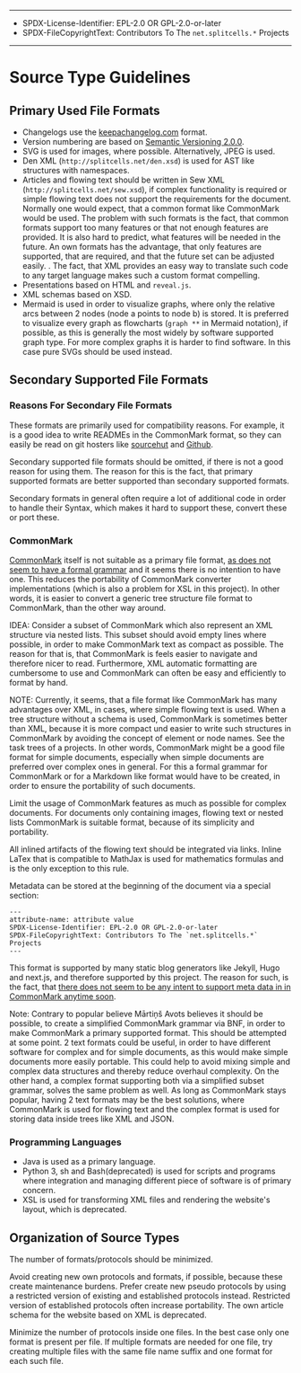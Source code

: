 ----
* SPDX-License-Identifier: EPL-2.0 OR GPL-2.0-or-later
* SPDX-FileCopyrightText: Contributors To The `net.splitcells.*` Projects
----
# Source Type Guidelines
## Primary Used File Formats
* Changelogs use the [keepachangelog.com](https://keepachangelog.com/en/1.0.0/)
  format.
* Version numbering are based on [Semantic Versioning 2.0.0](https://semver.org/spec/v2.0.0.html).
* SVG is used for images, where possible. Alternatively, JPEG is used.
* Den XML (`http://splitcells.net/den.xsd`) is used for AST like structures with namespaces.
* Articles and flowing text should be written in Sew XML (`http://splitcells.net/sew.xsd`),
  if complex functionality is required or simple flowing text does not support the requirements for the document.
  Normally one would expect, that a common format like CommonMark
  would be used.
  The problem with such formats is the fact, that common formats support too
  many features or that not enough features are provided.
  It is also hard to predict, what features will be needed in the future.
  An own formats has the advantage, that only features are supported,
  that are required, and that the future set can be adjusted easily. .
  The fact, that XML provides an easy way to translate such code to any target
  language makes such a custom format compelling.
* Presentations based on HTML and `reveal.js`.
* XML schemas based on XSD.
* Mermaid is used in order to visualize graphs,
  where only the relative arcs between 2 nodes (node a points to node b) is stored.
  It is preferred to visualize every graph as flowcharts (`graph **` in Mermaid notation),
  if possible,
  as this is generally the most widely by software supported graph type.
  For more complex graphs it is harder to find software.
  In this case pure SVGs should be used instead.
## Secondary Supported File Formats
### Reasons For Secondary File Formats
These formats are primarily used for compatibility reasons.
For example, it is a good idea to write READMEs in the CommonMark format,
so they can easily be read on git hosters like [sourcehut](https://sourcehut.org/)
and [Github](https://github.com/).

Secondary supported file formats should be omitted,
if there is not a good reason for using them.
The reason for this is the fact,
that primary supported formats are better supported than secondary supported
formats.

Secondary formats in general often require a lot of additional code in order to handle their Syntax,
which makes it hard to support these, convert these or port these.

### CommonMark
[CommonMark](https://spec.commonmark.org/0.29) itself is not suitable as a primary file format,
[as does not seem to have a formal grammar](https://talk.commonmark.org/t/commonmark-formal-grammar/46/26)
and it seems there is no intention to have one.
This reduces the portability of CommonMark converter implementations
(which is also a problem for XSL in this project).
In other words, it is easier to convert a generic tree structure file format to CommonMark,
than the other way around.

IDEA: Consider a subset of CommonMark which also represent an XML structure via nested lists.
This subset should avoid empty lines where possible, in order to make CommonMark text as compact as possible.
The reason for that is, that CommonMark is feels easier to navigate and therefore nicer to read.
Furthermore, XML automatic formatting are cumbersome to use and CommonMark can often be easy and efficiently to format by hand.

NOTE: Currently, it seems, that a file format like CommonMark has many advantages over XML,
in cases, where simple flowing text is used.
When a tree structure without a schema is used, CommonMark is sometimes better than XML,
because it is more compact und easier to write such structures in CommonMark by avoiding the concept of element or node names.
See the task trees of a projects.
In other words, CommonMark might be a good file format for simple documents,
especially when simple documents are preferred over complex ones in general.
For this a formal grammar for CommonMark or for a Markdown like format would have to be created,
in order to ensure the portability of such documents.

Limit the usage of CommonMark features as much as possible for complex documents.
For documents only containing images, flowing text or nested lists CommonMark is suitable format,
because of its simplicity and portability.

All inlined artifacts of the flowing text should be integrated via links.
Inline LaTex that is compatible to MathJax is used for mathematics formulas
and is the only exception to this rule.

Metadata can be stored at the beginning of the document via a special section:

```
---
attribute-name: attribute value
SPDX-License-Identifier: EPL-2.0 OR GPL-2.0-or-later
SPDX-FileCopyrightText: Contributors To The `net.splitcells.*` Projects
---
```

This format is supported by many static blog generators like Jekyll, Hugo and next.js,
and therefore supported by this project.
The reason for such, is the fact, that [there does not seem to be any intent to support meta data in in CommonMark anytime soon](https://talk.commonmark.org/t/standardized-metadata-layer/2429).

Note: Contrary to popular believe Mārtiņš Avots believes it should be possible,
to create a simplified CommonMark grammar via BNF,
in order to make CommonMark a primary supported format.
This should be attempted at some point.
2 text formats could be useful,
in order to have different software for complex and for simple documents,
as this would make simple documents more easily portable.
This could help to avoid mixing simple and complex data structures and
thereby reduce overhaul complexity.
On the other hand, a complex format supporting both via a simplified subset grammar,
solves the same problem as well.
As long as CommonMark stays popular, having 2 text formats may be the best solutions,
where CommonMark is used for flowing text and
the complex format is used for storing data inside trees like XML and JSON.
### Programming Languages
* Java is used as a primary language.
* Python 3, sh and Bash(deprecated) is used for scripts and programs where
  integration and managing different piece of software is of primary concern.
* XSL is used for transforming XML files and rendering the website's layout,
  which is deprecated.
## Organization of Source Types
The number of formats/protocols should be minimized.

Avoid creating new own protocols and formats,
if possible,
because these create maintenance burdens.
Prefer create new pseudo protocols by using a restricted version of
existing and established protocols instead.
Restricted version of established protocols often increase portability.
The own article schema for the website based on XML is deprecated.

Minimize the number of protocols inside one files.
In the best case only one format is present per file.
If multiple formats are needed for one file,
try creating multiple files with the
same file name suffix and one format for each such file.
